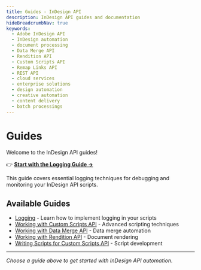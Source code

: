 ```yaml
---
title: Guides - InDesign API
description: InDesign API guides and documentation
hideBreadcrumbNav: true
keywords:
  - Adobe InDesign API
  - InDesign automation
  - document processing
  - Data Merge API
  - Rendition API
  - Custom Scripts API
  - Remap Links API
  - REST API
  - cloud services
  - enterprise solutions
  - design automation
  - creative automation
  - content delivery
  - batch processings
---
```


# Guides

Welcome to the InDesign API guides! 

👉 **[Start with the Logging Guide →](/guides/logging/)**

This guide covers essential logging techniques for debugging and monitoring your InDesign API scripts.

## Available Guides

- [Logging](/guides/logging/) - Learn how to implement logging in your scripts
- [Working with Custom Scripts API](/guides/working-with-custom-scripts-api/) - Advanced scripting techniques
- [Working with Data Merge API](/guides/working-with-datamerge-api/) - Data merge automation
- [Working with Rendition API](/guides/working-with-rendition-api/) - Document rendering
- [Writing Scripts for Custom Scripts API](/guides/writing-scripts-for-custom-scripts-api/) - Script development

---

*Choose a guide above to get started with InDesign API automation.*
